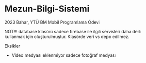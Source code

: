 # Mezun-Bilgi-Sistemi
2023 Bahar, YTÜ BM Mobil Programlama Ödevi

NOT!!! database klasörü sadece firebase ile ilgili servisleri daha derli kullanmak için oluşturulmuştur. Klasörde veri vs depo edilmez.

Eksikler
- Video medyası eklenmiyor sadece fotoğraf medyası
